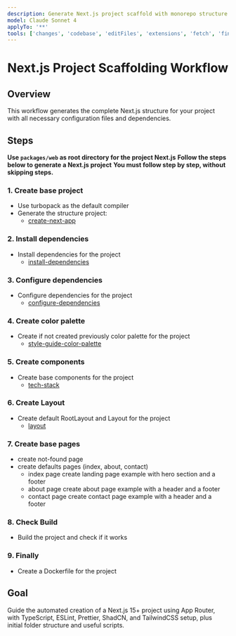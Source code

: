 ```yaml
---
description: Generate Next.js project scaffold with monorepo structure.
model: Claude Sonnet 4
applyTo: '**'
tools: ['changes', 'codebase', 'editFiles', 'extensions', 'fetch', 'findTestFiles', 'githubRepo', 'new', 'openSimpleBrowser', 'problems', 'runCommands', 'runTasks', 'runTests', 'search', 'searchResults', 'terminalLastCommand', 'terminalSelection', 'testFailure', 'usages', 'vscodeAPI', 'microsoft.docs.mcp']
---
```


# Next.js Project Scaffolding Workflow

## Overview

This workflow generates the complete Next.js structure for your project with all necessary configuration files and dependencies.

## Steps

**Use `packages/web` as root directory for the project Next.js**
**Follow the steps below to generate a Next.js project**
**You must follow step by step, without skipping steps.**

### 1. Create base project

- Use turbopack as the default compiler
- Generate the structure project:
  - [create-next-app](./rules/nextjs/create-next-app.md)

### 2. Install dependencies

- Install dependencies for the project
  - [install-dependencies](./rules/nextjs/install-dependencies.md)

### 3. Configure dependencies

- Configure dependencies for the project
  - [configure-dependencies](./rules/nextjs/configure-dependencies.md)

### 4. Create color palette

- Create if not created previously color palette for the project
  - [style-guide-color-palette](./rules/config/style-guide-color-palette.md)

### 5. Create components

- Create base components for the project
  - [tech-stack](./rules/nextjs/tech-stack.md)

### 6. Create Layout

- Create default RootLayout and Layout for the project
  - [layout](./rules/nextjs/layout.md)

### 7. Create base pages

- create not-found page
- create defaults pages (index, about, contact)
  - index page
    create landing page example with hero section and a footer
  - about page
    create about page example with a header and a footer
  - contact page
    create contact page example with a header and a footer

### 8. Check Build

- Build the project and check if it works

### 9. Finally

- Create a Dockerfile for the project

## Goal

Guide the automated creation of a Next.js 15+ project using App Router, with TypeScript, ESLint, Prettier, ShadCN, and TailwindCSS setup, plus initial folder structure and useful scripts.
